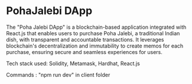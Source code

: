 # PohaJalebi DApp

The "Poha Jalebi DApp" is a blockchain-based application integrated with React.js that enables users to purchase Poha Jalebi, a traditional Indian dish, with transparent and accountable transactions. It leverages blockchain's decentralization and immutability to create memos for each purchase, ensuring secure and seamless experiences for users.

Tech stack used:
Solidity,
Metamask,
Hardhat,
React.js

Commands :
"npm run dev" in client folder
